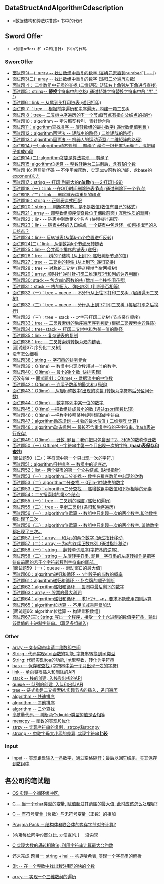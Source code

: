 

## DataStructAndAlgorithmCdescription

+ <数据结构和算法C描述> 书中的代码

## Sword Offer

+ <剑指offer> 和 <C和指针> 书中的代码

### SwordOffer

- [面试题3(一): array -- 找出数组中重复的数字 (交换元素直到number[j] == j) ](https://github.com/quronghui/DataStructAndAlogrithmCode/tree/master/SwordOffer/03_Array/duplicate_array.c)
- [面试题3(二): array -- 找出数组中重复的数字 (递归二分遍历次数) ](https://github.com/quronghui/DataStructAndAlogrithmCode/blob/master/SwordOffer/03_Array/duplicate_no_edit_array.c)
- [面试题 4： 二维数组中元素的查找 (二维矩阵: 矩阵右上角到左下角进行查找)](https://github.com/quronghui/DataStructAndAlogrithmCode/tree/master/SwordOffer/04_FindInpartialySortMatrix/find_in_matrix.c)
- [面试题5：string-- **替换**字符串中的空格( 通过特殊字符替换字符串中的 "#", " ")](https://github.com/quronghui/DataStructAndAlogrithmCode/blob/master/SwordOffer/05_String/string_replace.c)
- [面试题6：link -- 从尾到头打印链表 (递归打印)](https://github.com/quronghui/DataStructAndAlogrithmCode/blob/master/SwordOffer/06_List/print_link_form_tail_to_head.c)
- [ 面试题 7 ：tree -- 根据前序遍历和中序遍历，构建一颗二叉树 ](https://github.com/quronghui/DataStructAndAlogrithmCode/blob/master/SwordOffer/07_tree/construct_binary_tree.c)
- [面试题 8：tree-- 二叉树中序遍历的下一个节点(节点有指向父结点的指针)](https://github.com/quronghui/DataStructAndAlogrithmCode/blob/master/SwordOffer/07_tree/next_binary_tree_node.c)
- [面试题10：algorithm  -- 斐波那契数列，青蛙跳台阶](https://github.com/quronghui/DataStructAndAlogrithmCode/blob/master/SwordOffer/09_recursion_and_loop/fibonacci.c)
- [面试题11：algorithm查找排序 -- 旋转数组的最小数字( 递增数组值判断 )](https://github.com/quronghui/DataStructAndAlogrithmCode/blob/master/SwordOffer/10_find_and_sort/rotating_array.c)
- [面试题12：algorithm回溯法 -- 矩阵中的路径 ( 二维矩阵的路径)](https://github.com/quronghui/DataStructAndAlogrithmCode/blob/master/SwordOffer/11_backtracking/matrix_path.c)
- [面试题13：algorithm回溯法 -- 机器人的运动范围 ( 二维矩阵的路径)](https://github.com/quronghui/DataStructAndAlogrithmCode/blob/master/SwordOffer/11_backtracking/moving_count.c)
- [面试题14 (一): algorithm动态规划 -- 剪绳子,给你一根长度为n绳子，请把绳子剪成m段](https://github.com/quronghui/DataStructAndAlogrithmCode/blob/master/SwordOffer/12_DynamicProgramming_GreedyAlogithm/Dynamic_maxProduct.c)
- [面试题14 (二): algorithm贪婪是算法实现 -- 剪绳子](https://github.com/quronghui/DataStructAndAlogrithmCode/blob/master/SwordOffer/12_DynamicProgramming_GreedyAlogithm/Dynamic_maxProduct.c)
- [面试题15: algorithm位运算 -- 整数转换为二进制后，含有1的个数](https://github.com/quronghui/DataStructAndAlogrithmCode/blob/master/SwordOffer/13_bit_opreation/one_count.c)
- [ 面试题 16: 高质量代码 --  不使用库函数，实现pow函数的功能，求base的exponent次方 ](https://github.com/quronghui/DataStructAndAlogrithmCode/blob/master/SwordOffer/14_CodeQuality_Integrity/math_funcation_pow.c)
- [面试题17：string --  打印1到最大的**n位数**(n==2 打印1-99)](https://github.com/quronghui/DataStructAndAlogrithmCode/blob/master/SwordOffer/05_String/print_oneToMaxBit_number.c)
- [面试题18（一）：link --在O(1)时间删除链表**节点** (通过删除下一个节点) ](https://github.com/quronghui/DataStructAndAlogrithmCode/blob/master/SwordOffer/06_List/delete_oneListNode.c)
- [面试题18（二）：link -- 删除链表中重复的结点](https://github.com/quronghui/DataStructAndAlogrithmCode/blob/master/SwordOffer/06_List/delete_repeatNode.c)
- [面试题19：string -- 正则表达式匹配](https://github.com/quronghui/DataStructAndAlogrithmCode/blob/master/SwordOffer/05_String/match_string.c)
- [面试题20：string -- 判断字符串，是不是数值(数值有自己的格式)](https://github.com/quronghui/DataStructAndAlogrithmCode/blob/master/SwordOffer/05_String/represent_number_string.c)
- [面试题21：array -- 调整数组顺序使奇数位于偶数前面 ( 互斥性质的题目)](https://github.com/quronghui/DataStructAndAlogrithmCode/blob/master/SwordOffer/03_Array/reorder_OddEven_array.c)
- [面试题22：link -- 链表中倒数第k个结点 (快慢指针遍历)](https://github.com/quronghui/DataStructAndAlogrithmCode/blob/master/SwordOffer/06_List/FindKth_ToTail.c)
- [面试题23：link -- 链表中环的入口结点, 一个链表中包含环，如何找出环的入口结点？](https://github.com/quronghui/DataStructAndAlogrithmCode/blob/master/SwordOffer/06_List/EnterNode_LoopList.c)
- [面试题24：link-- 反转链表(从第k-m个位置进行反转)](https://github.com/quronghui/DataStructAndAlogrithmCode/blob/master/SwordOffer/06_List/reverseList.c)
- [面试题24(二)：link--  从倒数第k个节点反转链表](https://github.com/quronghui/DataStructAndAlogrithmCode/blob/master/SwordOffer/06_List/reverseList_FromTailH.c)
- [面试题25：link-- 合并两个排序的链表 (递归)](https://github.com/quronghui/DataStructAndAlogrithmCode/blob/master/SwordOffer/06_List/merge_orderList.c)
- [ 面试题26：tree -- 树的子结构 (从上到下: 递归判断节点的值)](https://github.com/quronghui/DataStructAndAlogrithmCode/blob/master/SwordOffer/07_tree/Substructure_inTree.c)
- [面试题27：tree --  二叉树的镜像 (从上到下: 递归交换) ]( https://github.com/quronghui/DataStructAndAlogrithmCode/blob/master/SwordOffer/07_tree/mirror_recursively_binatyTree.c)
- [面试题28：tree --  对称的二叉树 (将这棵树当做两棵树)](https://github.com/quronghui/DataStructAndAlogrithmCode/blob/master/SwordOffer/07_tree/is_Symmetrical.c)
- [面试题29：array: 顺时针/ 逆时针打印二维矩阵(行和列的边界判断)](https://github.com/quronghui/DataStructAndAlogrithmCode/blob/master/SwordOffer/04_FindInpartialySortMatrix/PrintMatrixClockwisely.c)
- [面试题30:   stack -- 包含min函数的栈 (增加一个栈空间花费)](https://github.com/quronghui/DataStructAndAlogrithmCode/blob/master/SwordOffer/08_stack/min_inStack.c)
- [面试题31：stack -- 栈的压入、弹出序列 (判断是否相等)](https://github.com/quronghui/DataStructAndAlogrithmCode/blob/master/SwordOffer/08_stack/is_stackPopOrder.c)
- [面试题32（一）：tree + queue -- 不分行从上往下打印二叉树.  (层级遍历二叉树)](https://github.com/quronghui/DataStructAndAlogrithmCode/blob/master/SwordOffer/16_BinaryTreeAndQueue/BinaryTree_queue/printTree_fromTopToBottom.c)
- [面试题32（二）：tree + queue -- 分行从上到下打印二叉树. (每层打印之后换行)](https://github.com/quronghui/DataStructAndAlogrithmCode/blob/master/SwordOffer/16_BinaryTreeAndQueue/BinaryTree_queue/printTreeLine.c)
- [面试题32（三）：tree + stack -- 之字形打印二叉树 (节点保存顺序)](https://github.com/quronghui/DataStructAndAlogrithmCode/blob/master/SwordOffer/16_BinaryTreeAndQueue/BinaryTree_stack/printZigzag.c)
- [ 面试题33：tree -- 二叉搜索树的后序遍历序列判断 (根据二叉搜索树的性质)](https://github.com/quronghui/DataStructAndAlogrithmCode/blob/master/SwordOffer/07_tree/verify_sequenceOfBST.c)
- [面试题34：tree+stack -- 打印二叉树中和为某一值的路径.](https://github.com/quronghui/DataStructAndAlogrithmCode/blob/master/SwordOffer/16_BinaryTreeAndQueue/BinaryTree_stack/findPth_binaryTree.c)
- [面试题35：link -- 复杂链表的复制](https://github.com/quronghui/DataStructAndAlogrithmCode/blob/master/SwordOffer/17_ComplexList)
- [面试题36：tree -- 二叉搜索树转换为双向链表.](https://github.com/quronghui/DataStructAndAlogrithmCode/blob/master/SwordOffer/16_BinaryTreeAndQueue/BinaryTree_doubleList/BinaryTree_Con_DoubleList.c)
- [面试题37: 序列化二叉树]
- 没有怎么细看
- [面试题38：string -- 字符串的排列组合](https://github.com/quronghui/DataStructAndAlogrithmCode/blob/master/SwordOffer/05_String/permutation_ofStrings.c)
- [ 面试题39：O(time) --   数组中出现次数超过一半的数字. ](https://github.com/quronghui/DataStructAndAlogrithmCode/tree/master/SwordOffer/10_find_and_sort/moreHalfNum.c)
- [面试题40：O(time) -- 最小的k个数 (快排实现)](https://github.com/quronghui/DataStructAndAlogrithmCode/tree/master/SwordOffer/10_find_and_sort/getLeastNumber.c)
- 还没有做  -- [面试题41：O(time) -- 数据流中的中位数](https://github.com/quronghui/DataStructAndAlogrithmCode/blob/master/SwordOffer/08_stack/data_StreamMedian.c)
- [面试题42：O(time) -- 连续子数组的最大和.(局部)](https://github.com/quronghui/DataStructAndAlogrithmCode/tree/master/SwordOffer/03_Array/maxSum_continueArray.c)
- [面试题43：O(time) --从1到n整数中1出现的次数 (转换为字符串后分区间计数)](https://github.com/quronghui/DataStructAndAlogrithmCode/tree/master/SwordOffer/05_String/numberOf_one.c)
- [面试题44：O(time) -- 数字序列中某一位的数字. ](https://github.com/quronghui/DataStructAndAlogrithmCode/tree/master/SwordOffer/05_String/digitSequence.c)
- [面试题45：O(time) --把数组排成最小的数 (通过qsort函数比较)](https://github.com/quronghui/DataStructAndAlogrithmCode/tree/master/SwordOffer/05_String/sortArrayForMinNumber.c)
- [面试题46：O(time) --把数字按照某种规则翻译成字符串. ](https://github.com/quronghui/DataStructAndAlogrithmCode/tree/master/SwordOffer/05_String/translation_numberTostring.c)
- [面试题47：algorithm动态规划 --礼物的最大价值 ( 二维矩阵 计算)](https://github.com/quronghui/DataStructAndAlogrithmCode/blob/master/SwordOffer/12_DynamicProgramming_GreedyAlogithm/get_MaxValue_inMatrix.c)
- [面试题48：algorithm动态规划 -- 最长不含重复字符的子字符串.  (hash表进行保存)](https://github.com/quronghui/DataStructAndAlogrithmCode/blob/master/SwordOffer/12_DynamicProgramming_GreedyAlogithm/longSubstring_withoutDup.c)
- [面试题49：O(time) -- 丑数. 题目：我们把只包含因子2、3和5的数称作丑数 ](https://github.com/quronghui/DataStructAndAlogrithmCode/tree/master/SwordOffer/03_Array/uglyNumber.c)
- [面试题50（一）O(time) --字符串中第一个只出现一次的字符. (**hash表保存和查找**)](https://github.com/quronghui/DataStructAndAlogrithmCode/tree/master/SwordOffer/05_String/firstNotRepeatingChar.c)
- [面试题50（二）：字符流中第一个只出现一次的字符.]
- [ 面试题51：algorithm归并排序 -- 数组中的逆序对. ](https://github.com/quronghui/DataStructAndAlogrithmCode/blob/master/SwordOffer/10_find_and_sort/inversePair_mergeSort.c)
- [面试题52：list -- 两个链表的第一个公共结点. (快慢指针) ](https://github.com/quronghui/DataStructAndAlogrithmCode/blob/master/SwordOffer/06_List/firstCommonNode_inList.c)
- [面试题53（一）：algorithm二分查找 --  数字在排序数组中出现的次数 ](https://github.com/quronghui/DataStructAndAlogrithmCode/blob/master/SwordOffer/10_find_and_sort/numberOfK_InSortArray.c)
- [面试题53（二）algorithm二分查找 --  0到n-1中缺失的数字](https://github.com/quronghui/DataStructAndAlogrithmCode/blob/master/SwordOffer/10_find_and_sort/missingNumber_increasingArray.c)
- [面试题53（三）：algorithm二分查找 --  递增数组中数值和下标相等的元素](https://github.com/quronghui/DataStructAndAlogrithmCode/blob/master/SwordOffer/10_find_and_sort/value_incArray.c)
- [面试题54：二叉搜索树的第k个结点](https://github.com/quronghui/DataStructAndAlogrithmCode/blob/master/SwordOffer/07_tree/kNode_BinTree.c)
- [ 面试题55（一）：tree -- 二叉树的深度 (递归和遍历)](https://github.com/quronghui/DataStructAndAlogrithmCode/blob/master/SwordOffer/07_tree/depth_tree.c)
- [ 面试题55（二）：tree -- 平衡二叉树 (递归和后序遍历)](https://github.com/quronghui/DataStructAndAlogrithmCode/blob/master/SwordOffer/07_tree/balance_tree.c)
- [面试题56（一）：algorithm位运算 -- 数组中只出现一次的两个数字.其他数字都出现了二次](https://github.com/quronghui/DataStructAndAlogrithmCode/blob/master/SwordOffer/13_bit_opreation/findNumsOnce.c)
- [面试题56（二）：algorithm位运算 -- 数组中只出现一次的两个数字. 其他数字都出现了三次。](https://github.com/quronghui/DataStructAndAlogrithmCode/blob/master/SwordOffer/13_bit_opreation/findAppearOnce.c)
- [面试题57（一）：array -- 和为s的两个数字 (通过指针移动)](https://github.com/quronghui/DataStructAndAlogrithmCode/blob/master/SwordOffer/03_Array/twoNumberWithSum.c)
- [面试题57（二）：array -- 为s的连续正数序列 (通过指针移动)](https://github.com/quronghui/DataStructAndAlogrithmCode/blob/master/SwordOffer/03_Array/continueSeqWithSum.c)
- [面试题58（一）：string -- 翻转单词顺序(字符串的逆序).  ](https://github.com/quronghui/DataStructAndAlogrithmCode/blob/master/SwordOffer/05_String/reverseSentence.c)
- [面试题58（二）：string -- 左旋转字符串.  题目：字符串的左旋转操作是把字符串前面的若干个字符转移到字符串的尾部。](https://github.com/quronghui/DataStructAndAlogrithmCode/blob/master/SwordOffer/05_String/leftRotateString.c)
- [面试题59（一）：queue -- 滑动窗口的最大值]
- [面试题60：algorithm递归和循环  --   n个骰子的点数的概率](https://github.com/quronghui/DataStructAndAlogrithmCode/blob/master/SwordOffer/09_recursion_and_loop/dicesProbability.c)
- [面试题61：algorithm递归和循环  --  扑克牌的顺子判断](https://github.com/quronghui/DataStructAndAlogrithmCode/blob/master/SwordOffer/09_recursion_and_loop/continueCard.c)
- [面试题62：algorithm递归和循环  --  圆圈中最后剩下的数字](https://github.com/quronghui/DataStructAndAlogrithmCode/blob/master/SwordOffer/09_recursion_and_loop/lastNumberCricle.c)
- [ 面试题63：array -- 股票的最大利润](https://github.com/quronghui/DataStructAndAlogrithmCode/blob/master/SwordOffer/03_Array/maxMalProfit.c)
- [面试题64：algorithm递归和循环  --  求1+2+…+n，要求不能使用四则运算](https://github.com/quronghui/DataStructAndAlogrithmCode/blob/master/SwordOffer/09_recursion_and_loop/accumulate.c)
- [面试题65：algorithm位运算 -- 不用加减乘除做加法](https://github.com/quronghui/DataStructAndAlogrithmCode/blob/master/SwordOffer/13_bit_opreation/addTwoNumber.c)
- [面试题66:  algorithm位运算 -- 构建乘积数组]
- [面试题67(三): String: 写出一个程序，接受一个十六进制的数值字符串，输出该数值的十进制字符串。(满足多组输入)    ](https://github.com/quronghui/DataStructAndAlogrithmCode/blob/master/SwordOffer/05_String/hexToBinNumber.c)

### Other

+ [array -- 如何动态申请二维数组空间](https://github.com/quronghui/DataStructAndAlogrithmCode/blob/master/SwordOffer/04_FindInpartialySortMatrix/mallocTwoD_array.c)
+ [String : 代码实现atoi函数的功能, 字符串转换到int类型](https://github.com/quronghui/DataStructAndAlogrithmCode/blob/master/SwordOffer/05_String/Atio.c)
+ [String: 代码实现itoa的功能, Int型整数，转化为字符串](https://github.com/quronghui/DataStructAndAlogrithmCode/blob/master/SwordOffer/05_String/Itoa.c)
+ [hash -- 保存和查找 (字符串中第一个只出现一次的字符)](https://github.com/quronghui/DataStructAndAlogrithmCode/tree/master/SwordOffer/05_String/firstNotRepeatingChar.c)
+ [link -- 单向链表插入和删除的API](https://github.com/quronghui/DataStructAndAlogrithmCode/blob/master/SwordOffer/06_List/one_list.c)
+ [stack -- 栈的创建, 入栈和出栈的API](https://github.com/quronghui/DataStructAndAlogrithmCode/blob/master/SwordOffer/08_stack/link_stack.c) 
+ [queue -- 队列的创建, 入队和出队API](https://github.com/quronghui/DataStructAndAlogrithmCode/blob/master/SwordOffer/08_queue/link_queue.c)
+ [tree -- 链式构建二叉搜索树,实现节点的插入，递归遍历](https://github.com/quronghui/DataStructAndAlogrithmCode/blob/master/SwordOffer/07_tree/link_binary_search_tree.c)
+ [algorithm -- 快速排序](https://github.com/quronghui/DataStructAndAlogrithmCode/blob/master/SwordOffer/10_find_and_sort/quick_sort.c)
+ [algorithm -- 其他排序](https://github.com/quronghui/DataStructAndAlogrithmCode/blob/master/SwordOffer/10_find_and_sort/sort.c)
+ [algorithm -- 二分查找](https://github.com/quronghui/DataStructAndAlogrithmCode/blob/master/SwordOffer/10_find_and_sort/binary_search.c)
+ [ 高质量代码 --  判断两个double类型的值是否相等](https://github.com/quronghui/DataStructAndAlogrithmCode/blob/master/SwordOffer/14_CodeQuality_Integrity/equal_judge.c)
+ [memcpy -- 函数的实现和优化](/SwordOffer/c_library/my_memcpy.cpp)
+ [strpy -- 实现字符串的复制，strcpy和strcnpy](/SwordOffer/c_library/my_strcpy.cpp)
+ [strcmp -- 忽略字母大小写的差异, 实现字符串**比较**](https://github.com/quronghui/DataStructAndAlogrithmCode/blob/master/CompanyWrite/1_Dji/strncmp.c)

### input

+ [input -- 实现键盘输入一串数字，通过空格隔开；最后以回车结尾，将其保存到数组中](/SwordOffer/input/value_save_array.c)

## 各公司的笔试题

+ [ OS 实现一个循环缓冲区.  ](https://github.com/quronghui/DataStructAndAlogrithmCode/blob/master/CompanyWrite/1_Dji/circularReadWrite.c)
+ [C -- 当一个char类型的变量, 赋值超过其范围的最大值, 此时应该怎么处理呢?](https://github.com/quronghui/DataStructAndAlogrithmCode/blob/master/CompanyWrite/1_Dji/charConvertint.c)
+ [C -- 有符号变量（负数）与无符号变量（正数）的相加](https://github.com/quronghui/DataStructAndAlogrithmCode/blob/master/CompanyWrite/1_Dji/numberNegAddPos.c)
+ [ Pragma Pack --  结构体和联合体的内存字节对齐计算?](https://github.com/quronghui/DataStructAndAlogrithmCode/blob/master/CompanyWrite/1_Dji/sizeofStructUnion.c)

+ [构建每位同学的百分比, 方便查询;] -- 没实现
+ [C 实现大数的辗转相除法, 利用字符串计算最大公约数](https://github.com/quronghui/DataStructAndAlogrithmCode/blob/master/CompanyWrite/2_网易/calculation.c)

+ 还未完成 [题目一: string + hal -- 构造哈希表, 实现一个字符串的解析](https://github.com/quronghui/DataStructAndAlogrithmCode/blob/master/CompanyWrite/3_Hawei/string_analysis.c)
+ [Bit --  在一个整数中找出和5相同的块的个数](https://github.com/quronghui/DataStructAndAlogrithmCode/blob/master/CompanyWrite/3_Hawei/numberBlock.c)

+ [array -- 实现一个三维数组的遍历](/SwordOffer/03_Array/three_array.c)